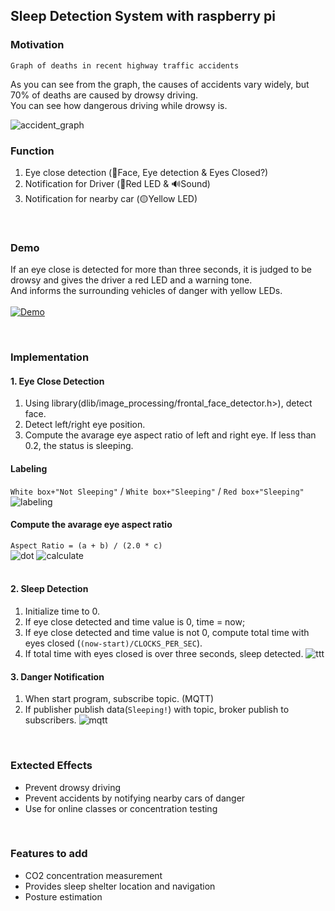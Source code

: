 ## Sleep Detection System with raspberry pi


### Motivation

`Graph of deaths in recent highway traffic accidents`

As you can see from the graph, the causes of accidents vary widely, but 70% of deaths are caused by drowsy driving. <br>
You can see how dangerous driving while drowsy is.

![accident_graph](https://user-images.githubusercontent.com/37904738/124391556-21c83300-dd2c-11eb-929f-5e8523ea6b75.PNG)


### Function

1. Eye close detection (👀Face, Eye detection & Eyes Closed?)
2. Notification for Driver (🔴Red LED & 🔊Sound) 
3. Notification for nearby car (🟡Yellow LED)
<br>

### Demo
If an eye close is detected for more than three seconds, it is judged to be drowsy and gives the driver a red LED and a warning tone.<br>
And informs the surrounding vehicles of danger with yellow LEDs.<br><br>
[![Demo](https://img.youtube.com/vi/lXuZ4zk9Pto/0.jpg)](https://youtu.be/lXuZ4zk9Pto) 

<br>

### Implementation

#### 1. Eye Close Detection
1. Using library(dlib/image_processing/frontal_face_detector.h>), detect face.
2. Detect left/right eye position.
3. Compute the avarage eye aspect ratio of left and right eye. If less than 0.2, the status is sleeping.

#### Labeling 
`White box+"Not Sleeping"` / `White box+"Sleeping"` / `Red box+"Sleeping"`
![labeling](https://user-images.githubusercontent.com/37904738/124391959-1c6be800-dd2e-11eb-8334-ac2394c4fc0a.PNG)

#### Compute the avarage eye aspect ratio  
`Aspect Ratio = (a + b) / (2.0 * c)` <br>
![dot](https://user-images.githubusercontent.com/37904738/124391961-1fff6f00-dd2e-11eb-8821-12943425eacf.png)
![calculate](https://user-images.githubusercontent.com/37904738/124392146-0ad71000-dd2f-11eb-853d-5f800205650b.PNG)
<br><br>

#### 2. Sleep Detection
1. Initialize time to 0.
2. If eye close detected and time value is 0, time = now;
3. If eye close detected and time value is not 0, compute total time with eyes closed (`(now-start)/CLOCKS_PER_SEC`). 
4. If total time with eyes closed  is over three seconds, sleep detected.
![ttt](https://user-images.githubusercontent.com/37904738/124392310-b5e7c980-dd2f-11eb-8ec5-220a30fc042b.PNG)

#### 3. Danger Notification
1. When start program, subscribe topic. (MQTT)
2. If publisher publish data(`Sleeping!`) with topic, broker publish to subscribers.
![mqtt](https://user-images.githubusercontent.com/37904738/124392390-3ad2e300-dd30-11eb-84e9-74dc3766de25.PNG)
<br>

### Extected Effects
- Prevent drowsy driving
- Prevent accidents by notifying nearby cars of danger
- Use for online classes or concentration testing
<br>

### Features to add
- CO2 concentration measurement
- Provides sleep shelter location and navigation
- Posture estimation

